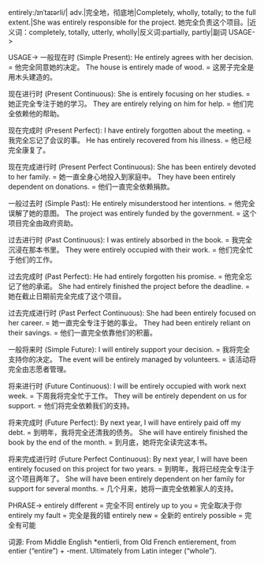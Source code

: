 entirely:/ɪnˈtaɪərli/| adv.|完全地，彻底地|Completely, wholly, totally; to the full extent.|She was entirely responsible for the project. 她完全负责这个项目。|近义词：completely, totally, utterly, wholly|反义词:partially, partly|副词
USAGE->

USAGE->
一般现在时 (Simple Present):
He entirely agrees with her decision. = 他完全同意她的决定。
The house is entirely made of wood. = 这房子完全是用木头建造的。

现在进行时 (Present Continuous):
She is entirely focusing on her studies. = 她正完全专注于她的学习。
They are entirely relying on him for help. = 他们完全依赖他的帮助。

现在完成时 (Present Perfect):
I have entirely forgotten about the meeting. = 我完全忘记了会议的事。
He has entirely recovered from his illness. = 他已经完全康复了。

现在完成进行时 (Present Perfect Continuous):
She has been entirely devoted to her family. = 她一直全身心地投入到家庭中。
They have been entirely dependent on donations. = 他们一直完全依赖捐款。

一般过去时 (Simple Past):
He entirely misunderstood her intentions. = 他完全误解了她的意图。
The project was entirely funded by the government. = 这个项目完全由政府资助。

过去进行时 (Past Continuous):
I was entirely absorbed in the book. = 我完全沉浸在那本书里。
They were entirely occupied with their work. = 他们完全忙于他们的工作。

过去完成时 (Past Perfect):
He had entirely forgotten his promise. = 他完全忘记了他的承诺。
She had entirely finished the project before the deadline. = 她在截止日期前完全完成了这个项目。

过去完成进行时 (Past Perfect Continuous):
She had been entirely focused on her career. = 她一直完全专注于她的事业。
They had been entirely reliant on their savings. = 他们一直完全依靠他们的积蓄。

一般将来时 (Simple Future):
I will entirely support your decision. = 我将完全支持你的决定。
The event will be entirely managed by volunteers. = 该活动将完全由志愿者管理。

将来进行时 (Future Continuous):
I will be entirely occupied with work next week. = 下周我将完全忙于工作。
They will be entirely dependent on us for support. = 他们将完全依赖我们的支持。

将来完成时 (Future Perfect):
By next year, I will have entirely paid off my debt. = 到明年，我将完全还清我的债务。
She will have entirely finished the book by the end of the month. = 到月底，她将完全读完这本书。

将来完成进行时 (Future Perfect Continuous):
By next year, I will have been entirely focused on this project for two years. = 到明年，我将已经完全专注于这个项目两年了。
She will have been entirely dependent on her family for support for several months. = 几个月来，她将一直完全依赖家人的支持。


PHRASE->
entirely different = 完全不同
entirely up to you = 完全取决于你
entirely my fault = 完全是我的错
entirely new = 全新的
entirely possible = 完全有可能

词源: From Middle English *entierli, from Old French entierement, from entier (“entire”) + -ment.  Ultimately from Latin integer (“whole”).
